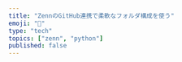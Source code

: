 ```yaml
---
title: "ZennのGitHub連携で柔軟なフォルダ構成を使う"
emoji: "🤖"
type: "tech"
topics: ["zenn", "python"]
published: false
---
```

